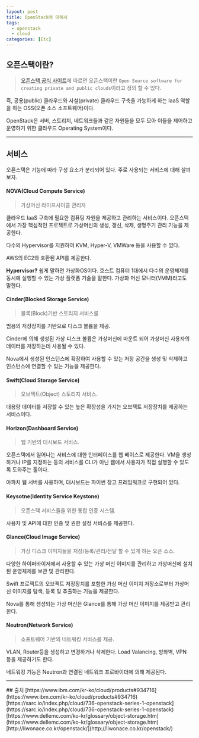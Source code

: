 ```yaml
---
layout: post
title: OpenStack에 대해서
tags:
  - openstack
  - cloud
categories: [Etc]
---
```

## 오픈스택이란?
> [오픈스택 공식 사이트](www.openstack.org)에 따르면 오픈스택이란 `Open Source software for creating private and public clouds`이라고 정의 할 수 있다.

즉, 공용(public) 클라우드와 사설(private) 클라우드 구축을 가능하게 하는 IaaS 역할을 하는 OSS(오픈 소스 소프트웨어)이다.

OpenStack은 서버, 스토리지, 네트워크들과 같은 자원들을 모두 모아 이들을 제어하고 운영하기 위한 클라우드 Operating System이다.
<hr>

## 서비스
오픈스택은 기능에 따라 구성 요소가 분리되어 있다. 주로 사용되는 서비스에 대해 살펴보자.

#### <i class="fa fa-cogs"></i> NOVA(Cloud Compute Service)
>가상머신 라이프사이클 관리자

클라우드 IaaS 구축에 필요한 컴퓨팅 자원을 제공하고 관리하는 서비스이다. 오픈스택에서 가장 핵심적인 프로젝트로 가상머신의 생성, 갱신, 삭제, 생명주기 관리 기능을 제공한다.

다수의 Hypervisor를 지원하여 KVM, Hyper-V, VMWare 등을 사용할 수 있다.

AWS의 EC2와 호환된 API를 제공한다.

**<i class="fa fa-question-circle"></i> Hypervisor?**
쉽게 말하면 가상화OS이다. 호스트 컴퓨터 1대에서 다수의 운영체제를 동시에 실행할 수 있는 가상 플랫폼 기술을 말한다. 가상화 머신 모니터(VMM)라고도 말한다.

#### <i class="fa fa-database"></i> Cinder(Blocked Storage Service)
> 블록(Block)기반 스토리지 서비스를

범용의 저장장치를 기반으로 디스크 볼륨을 제공.

Cinder에 의해 생성된 가상 디스크 볼륨은 가상머신에 마운트 되어 가상머신 사용자의 데이터를 저장하는데 사용될 수 있다.

Nova에서 생성된 인스턴스에 확장하여 사용할 수 있는 저장 공간을 생성 및 삭제하고 인스턴스에 연결할 수 있는 기능을 제공한다.

#### <i class="fa fa-archive"></i> Swift(Cloud Storage Service)
> 오브젝트(Object) 스토리지 서비스.

대용량 데이터를 저장할 수 있는 높은 확장성을 가지는 오브젝트 저장장치를 제공하는 서비스이다.

#### <i class="fa fa-desktop"></i> Horizon(Dashboard Service)
> 웹 기반의 대시보드 서비스.

오픈스택에서 일어나는 서비스에 대한 인터페이스를 웹 베이스로 제공한다. VM을 생성하거나 IP를 지정하는 등의 서비스를 CLI가 아닌 웹에서 사용자가 직접 실행할 수 있도록 도와주는 툴이다.

아파치 웹 서버를 사용하며, 대시보드는 파이썬 장고 프레임워크로 구현되어 있다.

#### <i class="fa fa-unlock-alt"></i> Keysotne(Identity Service Keystone)
> 오픈스택 서비스들을 위한 통합 인증 시스템.

사용자 및 API에 대한 인증 및 권한 설정 서비스를 제공한다.

#### <i class="fa fa-image"></i> Glance(Cloud Image Service)
> 가상 디스크 이미지들을 저장/등록/관리/전달 할 수 있게 하는 오픈 소스.

다양한 하이퍼바이저에서 사용할 수 있는 가상 머신 이미지를 관리하고 가상머신에 설치 된 운영체제를 보관 및 관리한다.

Swift 프로젝트의 오브젝트 저장장치를 포함한 가상 머신 이미지 저장소로부터 가상머신 이미지를 탐색, 등록 및 추출하는 기능을 제공한다.

Nova를 통해 생성되는 가상 머신은 Glance를 통해 가상 머신 이미지를 제공받고 관리한다.

#### <i class="fa fa-network-wired"></i> Neutron(Network Service)
> 소프트웨어 기반의 네트워킹 서비스를 제공.

VLAN, Router등을 생성하고 변경하거나 삭제한다. Load Valancing, 방화벽, VPN 등을 제공하기도 한다.

네트워킹 기능은 Neutron과 연결된 네트워크 프로바이더에 의해 제공된다.
<hr>
## 출처
[https://www.ibm.com/kr-ko/cloud/products#934716](https://www.ibm.com/kr-ko/cloud/products#934716)
[https://sarc.io/index.php/cloud/736-openstack-series-1-openstack](https://sarc.io/index.php/cloud/736-openstack-series-1-openstack)
[https://www.dellemc.com/ko-kr/glossary/object-storage.htm](https://www.dellemc.com/ko-kr/glossary/object-storage.htm)
[http://liwonace.co.kr/openstack/](http://liwonace.co.kr/openstack/)

